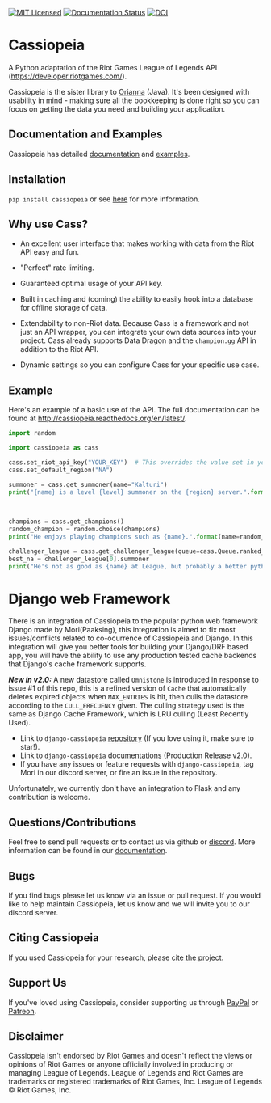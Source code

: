 [![MIT Licensed](https://img.shields.io/badge/license-MIT-green.svg)](https://github.com/meraki-analytics/orianna/blob/master/LICENSE.txt)
[![Documentation Status](https://readthedocs.org/projects/cassiopeia/badge/?version=latest)](http://cassiopeia.readthedocs.org/en/latest/)
[![DOI](https://zenodo.org/badge/DOI/10.5281/zenodo.1170906.svg)](https://doi.org/10.5281/zenodo.1170906)

# Cassiopeia

A Python adaptation of the Riot Games League of Legends API (https://developer.riotgames.com/).

Cassiopeia is the sister library to [Orianna](https://github.com/robrua/Orianna) (Java). It's been designed with usability in mind - making sure all the bookkeeping is done right so you can focus on getting the data you need and building your application.

## Documentation and Examples
Cassiopeia has detailed [documentation](http://cassiopeia.readthedocs.org/en/latest/) and [examples](https://github.com/meraki-analytics/cassiopeia/tree/master/examples).


## Installation
`pip install cassiopeia` or see [here](<http://cassiopeia.readthedocs.io/en/latest/setup.html>) for more information.


## Why use Cass?

* An excellent user interface that makes working with data from the Riot API easy and fun.

* "Perfect" rate limiting.

* Guaranteed optimal usage of your API key.

* Built in caching and (coming) the ability to easily hook into a database for offline storage of data.

* Extendability to non-Riot data. Because Cass is a framework and not just an API wrapper, you can integrate your own data sources into your project. Cass already supports Data Dragon and the ``champion.gg`` API in addition to the Riot API.

* Dynamic settings so you can configure Cass for your specific use case.


## Example

Here's an example of a basic use of the API. The full documentation can be found at http://cassiopeia.readthedocs.org/en/latest/.

```python
import random

import cassiopeia as cass

cass.set_riot_api_key("YOUR_KEY")  # This overrides the value set in your configuration/settings.
cass.set_default_region("NA")

summoner = cass.get_summoner(name="Kalturi")
print("{name} is a level {level} summoner on the {region} server.".format(name=summoner.name,
                                                                          level=summoner.level,
                                                                          region=summoner.region))

champions = cass.get_champions()
random_champion = random.choice(champions)
print("He enjoys playing champions such as {name}.".format(name=random_champion.name))

challenger_league = cass.get_challenger_league(queue=cass.Queue.ranked_solo_fives)
best_na = challenger_league[0].summoner
print("He's not as good as {name} at League, but probably a better python programmer!".format(name=best_na.name))
```

# Django web Framework
There is an integration of Cassiopeia to the popular python web framework Django made by Mori(Paaksing), this integration is aimed to fix most issues/conflicts related to co-ocurrence of Cassiopeia and Django. In this integration will give you better tools for building your Django/DRF based app, you will have the ability to use any production tested cache backends that Django's cache framework supports.

**_New in v2.0:_** A new datastore called `Omnistone` is introduced in response to issue #1 of this repo, this is a refined version of `Cache` that automatically deletes expired objects when `MAX_ENTRIES` is hit, then culls the datastore according to the `CULL_FRECUENCY` given. The culling strategy used is the same as Django Cache Framework, which is LRU culling (Least Recently Used).

* Link to `django-cassiopeia` [repository](https://github.com/paaksing/django-cassiopeia) (If you love using it, make sure to star!).
* Link to `django-cassiopeia` [documentations](https://paaksing.github.io/django-cassiopeia/) (Production Release v2.0).
* If you have any issues or feature requests with `django-cassiopeia`, tag Mori in our discord server, or fire an issue in the repository.

Unfortunately, we currently don't have an integration to Flask and any contribution is welcome.


## Questions/Contributions
Feel free to send pull requests or to contact us via github or [discord](https://discord.gg/uYW7qhP). More information can be found in our [documentation](http://cassiopeia.readthedocs.org/en/latest/).


## Bugs
If you find bugs please let us know via an issue or pull request. If you would like to help maintain Cassiopeia, let us know and we will invite you to our discord server.

## Citing Cassiopeia
If you used Cassiopeia for your research, please [cite the project](https://doi.org/10.5281/zenodo.1170906).

## Support Us
If you've loved using Cassiopeia, consider supporting us through [PayPal](https://www.paypal.me/merakianalytics) or [Patreon](https://www.patreon.com/merakianalytics).

## Disclaimer
Cassiopeia isn't endorsed by Riot Games and doesn't reflect the views or opinions of Riot Games or anyone officially involved in producing or managing League of Legends. League of Legends and Riot Games are trademarks or registered trademarks of Riot Games, Inc. League of Legends © Riot Games, Inc.
